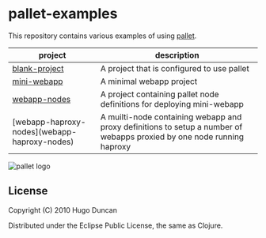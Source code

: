 # pallet-examples

This repository contains various examples of using
[pallet](http://github.com/hugoduncan/pallet).

<table>
  <thead><tr><th>project</th><th>description</th></tr></thead>
  <tbody>
    <tr>
      <td><a href="http://github.com/hugoduncan/pallet-examples/tree/master/blank-project/">blank-project</a></td>
      <td>A project that is configured to use pallet</td>
    </tr>
    <tr>
      <td><a href="http://github.com/hugoduncan/pallet-examples/tree/master/mini-webapp/">mini-webapp</a></td>
      <td>A minimal webapp project</td>
    </tr>
    <tr>
      <td><a href="http://github.com/hugoduncan/pallet-examples/tree/master/webapp-nodes/">webapp-nodes</a></td>
      <td>A project containing pallet node definitions for deploying mini-webapp</td>
    </tr>
    <tr>
        <td>[webapp-haproxy-nodes](webapp-haproxy-nodes)</td>
        <td>A muilti-node containing webapp and proxy definitions to setup a number of webapps proxied by one node running haproxy</td>
    </tr>
  </tbody>
</table>

![pallet logo](http://github.com/downloads/hugoduncan/pallet/pallet-logo.png)

## License

Copyright (C) 2010 Hugo Duncan

Distributed under the Eclipse Public License, the same as Clojure.

